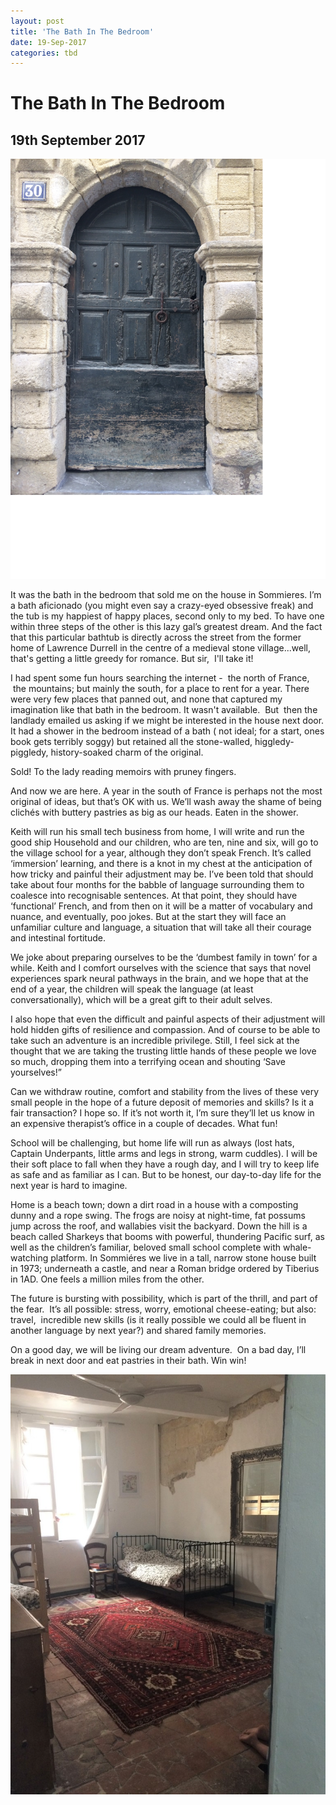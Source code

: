 ```yaml
---
layout: post
title: 'The Bath In The Bedroom'
date: 19-Sep-2017
categories: tbd
---
```


# The Bath In The Bedroom

## 19th September 2017

<img class="photo-horiz" src="/images/2017/09/door2-768x1024.png" />

It was the bath in the bedroom that sold me on the house in Sommieres. I’m a bath aficionado (you might even say a crazy-eyed obsessive freak) and the tub is my happiest of happy places,   second only to my bed. To have one within three steps of the other is this lazy gal’s greatest dream. And the fact that this particular bathtub is directly across the street from the former home of Lawrence Durrell in the centre of a medieval stone village...well,   that's getting a little greedy for romance. But sir,  I'll take it!

I had spent some fun hours searching the internet -  the north of France,  the mountains; but mainly the south, for a place to rent for a year. There were very few places that panned out, and none that captured my imagination like that bath in the bedroom. It wasn't available.  But  then the landlady emailed us asking if we might be interested in the house next door. It had a shower in the bedroom instead of a bath ( not ideal; for a start, ones book gets terribly soggy) but retained all the stone-walled, higgledy-piggledy, history-soaked charm of the original.

Sold! To the lady reading memoirs with pruney fingers.

And now we are here. A year in the south of France is perhaps not the most original of ideas, but that’s OK with us. We’ll wash away the shame of being clichés with buttery pastries as big as our heads. Eaten in the shower.

Keith will run his small tech business from home, I will write and run the good ship Household and our children, who are ten, nine and six, will go to the village school for a year, although they don’t speak French. It’s called ‘immersion’ learning, and there is a knot in my chest at the anticipation of how tricky and painful their adjustment may be. I’ve been told that should take about four months for the babble of language surrounding them to coalesce into recognisable sentences. At that point, they should have ‘functional’ French, and from then on it will be a matter of vocabulary and nuance, and eventually, poo jokes. But at the start they will face an unfamiliar culture and language, a situation that will take all their courage and intestinal fortitude.

We joke about preparing ourselves to be the ‘dumbest family in town’ for a while. Keith and I comfort ourselves with the science that says that novel experiences spark neural pathways in the brain, and we hope that at the end of a year, the children will speak the language (at least conversationally), which will be a great gift to their adult selves.

I also hope that even the difficult and painful aspects of their adjustment will hold hidden gifts of resilience and compassion. And of course to be able to take such an adventure is an incredible privilege. Still, I feel sick at the thought that we are taking the trusting little hands of these people we love so much, dropping them into a terrifying ocean and shouting ‘Save yourselves!”

Can we withdraw routine, comfort and stability from the lives of these very small people in the hope of a future deposit of memories and skills? Is it a fair transaction? I hope so. If it’s not worth it, I’m sure they’ll let us know in an expensive therapist’s office in a couple of decades. What fun!

School will be challenging, but home life will run as always (lost hats, Captain Underpants, little arms and legs in strong, warm cuddles). I will be their soft place to fall when they have a rough day, and I will try to keep life as safe and as familiar as I can. But to be honest, our day-to-day life for the next year is hard to imagine.

Home is a beach town; down a dirt road in a house with a composting dunny and a rope swing. The frogs are noisy at night-time, fat possums jump across the roof, and wallabies visit the backyard. Down the hill is a beach called Sharkeys that booms with powerful, thundering Pacific surf, as well as the children’s familiar, beloved small school complete with whale-watching platform. In Sommiéres we live in a tall, narrow stone house built in 1973; underneath a castle, and near a Roman bridge ordered by Tiberius in 1AD. One feels a million miles from the other.

The future is bursting with possibility, which is part of the thrill, and part of the fear.  It’s all possible: stress, worry, emotional cheese-eating; but also: travel,  incredible new skills (is it really possible we could all be fluent in another language by next year?) and shared family memories.

On a good day, we will be living our dream adventure.  On a bad day, I’ll break in next door and eat pastries in their bath. Win win!

<img class="photo-horiz" src="/images/2017/09/IMG_10051-768x1024.jpg" />
